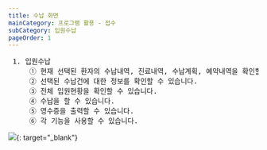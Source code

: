 ```yaml
---
title: 수납 화면
mainCategory: 프로그램 활용 - 접수
subCategory: 입원수납
pageOrder: 1
---
```

<pre>
 <t2><bold>1. 입원수납</bold></t2>
     ① 현재 선택된 환자의 수납내역, 진료내역, 수납계획, 예약내역을 확인할 수 있습니다.
     ② 선택된 수납건에 대한 정보를 확인할 수 있습니다.
     ③ 전체 입원현황을 확인할 수 있습니다.
     ④ 수납을 할 수 있습니다.
     ⑤ 영수증을 출력할 수 있습니다.
     ⑥ 각 기능을 사용할 수 있습니다.
</pre>

[![](/images/{{page.url}}_1.png)](/images/{{page.url}}_1.png){: target="_blank"}